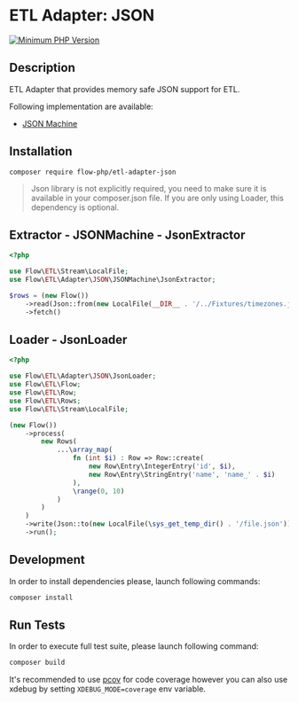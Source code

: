 # ETL Adapter: JSON

[![Minimum PHP Version](https://img.shields.io/badge/php-~8.1-8892BF.svg)](https://php.net/)

## Description

ETL Adapter that provides memory safe JSON support for ETL.

Following implementation are available: 
- [JSON Machine](https://github.com/halaxa/json-machine) 

## Installation

``` 
composer require flow-php/etl-adapter-json
```

> Json library is not explicitly required, you need to make sure it is available in your composer.json file.
> If you are only using Loader, this dependency is optional.

## Extractor - JSONMachine - JsonExtractor

```php
<?php

use Flow\ETL\Stream\LocalFile;
use Flow\ETL\Adapter\JSON\JSONMachine\JsonExtractor;

$rows = (new Flow())
    ->read(Json::from(new LocalFile(__DIR__ . '/../Fixtures/timezones.json'), 5))
    ->fetch()
```

## Loader - JsonLoader

```php
<?php

use Flow\ETL\Adapter\JSON\JsonLoader;
use Flow\ETL\Flow;
use Flow\ETL\Row;
use Flow\ETL\Rows;
use Flow\ETL\Stream\LocalFile;

(new Flow())
    ->process(
        new Rows(
            ...\array_map(
                fn (int $i) : Row => Row::create(
                    new Row\Entry\IntegerEntry('id', $i),
                    new Row\Entry\StringEntry('name', 'name_' . $i)
                ),
                \range(0, 10)
            )
        )
    )
    ->write(Json::to(new LocalFile(\sys_get_temp_dir() . '/file.json')))
    ->run();
```

## Development

In order to install dependencies please, launch following commands:

```bash
composer install
```

## Run Tests

In order to execute full test suite, please launch following command:

```bash
composer build
```

It's recommended to use [pcov](https://pecl.php.net/package/pcov) for code coverage however you can also use
xdebug by setting `XDEBUG_MODE=coverage` env variable.
